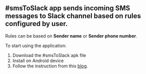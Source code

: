## #smsToSlack app sends incoming SMS messages to Slack channel based on rules configured by user.

Rules can be based on **Sender name** or **Sender phone number**.

To start using the application:
1. Download the #smsToSlack apk file
2. Install on Android device
3. Follow the instruction from this [blog](https://testyour.app/blog/sms-to-slack).
